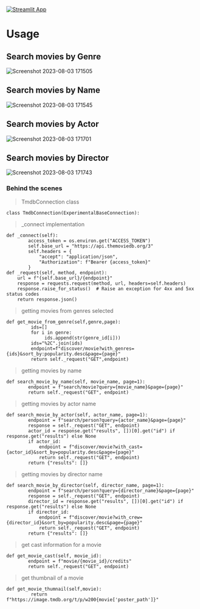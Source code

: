 [![Streamlit App](https://static.streamlit.io/badges/streamlit_badge_black_white.svg)](https://experimentalconnectionmovierecommendation.streamlit.app/)
# Usage 
## Search movies by Genre
![Screenshot 2023-08-03 171505](https://github.com/adi3120/connectionshack/assets/83342917/f5cbd44b-f0d5-445d-93f5-84f96aac390a)
## Search movies by Name
![Screenshot 2023-08-03 171545](https://github.com/adi3120/connectionshack/assets/83342917/bf2e3fd0-54bd-45ac-a03a-7485fb04edc7)
## Search movies by Actor 
![Screenshot 2023-08-03 171701](https://github.com/adi3120/connectionshack/assets/83342917/bad69480-9844-4b18-870c-96ddfbda2c3b)
## Search movies by Director
![Screenshot 2023-08-03 171743](https://github.com/adi3120/connectionshack/assets/83342917/4c94fbde-ef7c-4300-9d65-45b00de82cc5)

### Behind the scenes
> TmdbConnection class 
```
class TmdbConnection(ExperimentalBaseConnection):

```

> _connect implementation
```
def _connect(self):
        access_token = os.environ.get("ACCESS_TOKEN")
        self.base_url = "https://api.themoviedb.org/3"
        self.headers = {
    		"accept": "application/json",
    		"Authorization": f"Bearer {access_token}"
		}
def _request(self, method, endpoint):
	url = f"{self.base_url}/{endpoint}"
	response = requests.request(method, url, headers=self.headers)
	response.raise_for_status()  # Raise an exception for 4xx and 5xx status codes
	return response.json()
```
> getting movies from genres selected
```
def get_movie_from_genre(self,genre,page):
         ids=[]
         for i in genre:
              ids.append(str(genre_id[i]))
         ids="%2C".join(ids)
         endpoint=f"discover/movie?with_genres={ids}&sort_by:popularity.desc&page={page}"
         return self._request("GET",endpoint)
```

> getting movies by name
```
def search_movie_by_name(self, movie_name, page=1):
        endpoint = f"search/movie?query={movie_name}&page={page}"
        return self._request("GET", endpoint)
```

> getting movies by actor name
```
def search_movie_by_actor(self, actor_name, page=1):
        endpoint = f"search/person?query={actor_name}&page={page}"
        response = self._request("GET", endpoint)
        actor_id = response.get("results", [])[0].get("id") if response.get("results") else None
        if actor_id:
            endpoint = f"discover/movie?with_cast={actor_id}&sort_by=popularity.desc&page={page}"
            return self._request("GET", endpoint)
        return {"results": []}
```

> getting movies by director name
```
def search_movie_by_director(self, director_name, page=1):
        endpoint = f"search/person?query={director_name}&page={page}"
        response = self._request("GET", endpoint)
        director_id = response.get("results", [])[0].get("id") if response.get("results") else None
        if director_id:
            endpoint = f"discover/movie?with_crew={director_id}&sort_by=popularity.desc&page={page}"
            return self._request("GET", endpoint)
        return {"results": []}
```
> get cast information for a movie
```
def get_movie_cast(self, movie_id):
        endpoint = f"movie/{movie_id}/credits"
        return self._request("GET", endpoint)
```

> get thumbnail of a movie
```
def get_movie_thumnail(self,movie):
         return f"https://image.tmdb.org/t/p/w200{movie['poster_path']}"
```

